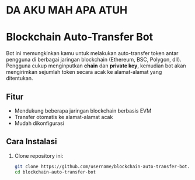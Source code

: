 # DA AKU MAH APA ATUH

# Blockchain Auto-Transfer Bot

Bot ini memungkinkan kamu untuk melakukan auto-transfer token antar pengguna di berbagai jaringan blockchain (Ethereum, BSC, Polygon, dll). Pengguna cukup menginputkan **chain** dan **private key**, kemudian bot akan mengirimkan sejumlah token secara acak ke alamat-alamat yang ditentukan.

## Fitur
- Mendukung beberapa jaringan blockchain berbasis EVM
- Transfer otomatis ke alamat-alamat acak
- Mudah dikonfigurasi

## Cara Instalasi

1. Clone repository ini:
   ```bash
   git clone https://github.com/username/blockchain-auto-transfer-bot.git
   cd blockchain-auto-transfer-bot

